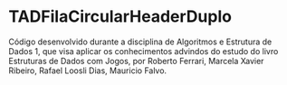# TADFilaCircularHeaderDuplo
Código desenvolvido durante a disciplina de Algoritmos e Estrutura de Dados 1, que visa aplicar os conhecimentos advindos do estudo do livro  Estruturas de Dados com Jogos, por Roberto  Ferrari, Marcela Xavier Ribeiro, Rafael Loosli Dias, Mauricio Falvo. 
